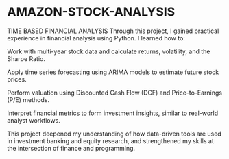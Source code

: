 # AMAZON-STOCK-ANALYSIS
TIME BASED FINANCIAL ANALYSIS
Through this project, I gained practical experience in financial analysis using Python. I learned how to:

Work with multi-year stock data and calculate returns, volatility, and the Sharpe Ratio.

Apply time series forecasting using ARIMA models to estimate future stock prices.

Perform valuation using Discounted Cash Flow (DCF) and Price-to-Earnings (P/E) methods.

Interpret financial metrics to form investment insights, similar to real-world analyst workflows.

This project deepened my understanding of how data-driven tools are used in investment banking and equity research, and strengthened my skills at the intersection of finance and programming.

